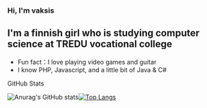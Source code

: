 ### Hi, I'm vaksis


## I'm a finnish girl who is studying computer science at TREDU vocational college
- Fun fact：I love playing video games and guitar
- I know PHP, Javascript, and a little bit of Java & C#

<summary>GitHub Stats</summary>

![Anurag's GitHub stats](https://github-readme-stats.vercel.app/api?username=vaksis&show_icons=true&theme=tokyonight)[![Top Langs](https://github-readme-stats.vercel.app/api/top-langs/?username=vaksis&langs_count=8&layout=compact&hide_border=1&theme=dark&bg_color=0d1117)](https://github.com/anuraghazra/github-readme-stats)
























